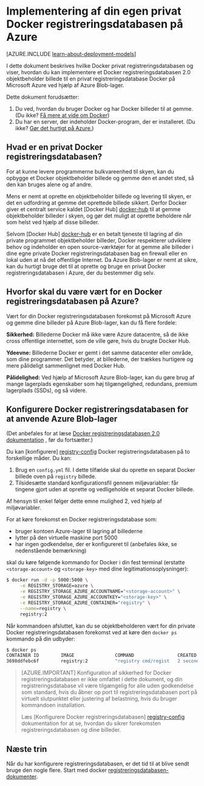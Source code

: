 <properties 
  pageTitle="Implementering af din egen privat Docker registreringsdatabasen på Azure | Microsoft Azure"
  description="I denne artikel beskrives, hvordan du kan bruge Docker registreringsdatabasen til at hoste billederne objektbeholder tjenesten Azure Blob-lager."
  services="virtual-machines-linux"
  documentationCenter="virtual-machines"
  authors="ahmetalpbalkan"
  editor="squillace"
  manager="timlt"
  tags="azure-service-management,azure-resource-manager" />

<tags
  ms.service="virtual-machines-linux"
  ms.devlang="multiple"
  ms.topic="article"
  ms.tgt_pltfrm="vm-linux"
  ms.workload="infrastructure-services"
  ms.date="09/27/2016" 
  ms.author="ahmetb" />

# <a name="deploying-your-own-private-docker-registry-on-azure"></a>Implementering af din egen privat Docker registreringsdatabasen på Azure

[AZURE.INCLUDE [learn-about-deployment-models](../../includes/learn-about-deployment-models-both-include.md)]



I dette dokument beskrives hvilke Docker privat registreringsdatabasen og viser, hvordan du kan implementere et Docker registreringsdatabasen 2.0 objektbeholder billede til en privat registreringsdatabase Docker på Microsoft Azure ved hjælp af Azure Blob-lager.

Dette dokument forudsætter:

1. Du ved, hvordan du bruger Docker og har Docker billeder til at gemme. (Du ikke? [Få mere at vide om Docker](https://www.docker.com))
2. Du har en server, der indeholder Docker-program, der er installeret. (Du ikke? [Gør det hurtigt på Azure.](https://azure.microsoft.com/documentation/templates/docker-simple-on-ubuntu/))


## <a name="what-is-a-private-docker-registry"></a>Hvad er en privat Docker registreringsdatabasen?

For at kunne levere programmerne bulkvareenhed til skyen, kan du opbygge et Docker objektbeholder billede og gemme den et andet sted, så den kan bruges alene og af andre. 

Mens er nemt at oprette en objektbeholder billede og levering til skyen, er det en udfordring at gemme det oprettede billede sikkert. Derfor Docker giver et centralt service kaldet [Docker Hub] [ docker-hub] til at gemme objektbeholder billeder i skyen, og gør det muligt at oprette beholdere når som helst ved hjælp af disse billeder.

Selvom [Docker Hub] [ docker-hub] er en betalt tjeneste til lagring af din private programmet objektbeholder billeder, Docker respekterer udviklere behov og indeholder en open source-værktøjer for at gemme alle billeder i dine egne private Docker registreringsdatabasen bag en firewall eller en lokal uden at nå det offentlige Internet.
Da Azure Blob-lager er nemt at sikre, kan du hurtigt bruge det til at oprette og bruge en privat Docker registreringsdatabasen i Azure, der du bestemmer dig selv.

## <a name="why-should-you-host-a-docker-registry-on-azure"></a>Hvorfor skal du være vært for en Docker registreringsdatabasen på Azure?

Vært for din Docker registreringsdatabasen forekomst på Microsoft Azure og gemme dine billeder på Azure Blob-lager, kan du få flere fordele:

**Sikkerhed:** Billederne Docker må ikke være Azure datacentre, så de ikke cross offentlige internettet, som de ville gøre, hvis du brugte Docker Hub.
  
**Ydeevne:** Billederne Docker er gemt i det samme datacenter eller område, som dine programmer. Det betyder, at billederne, der trækkes hurtigere og mere pålideligt sammenlignet med Docker Hub.

**Pålidelighed:** Ved hjælp af Microsoft Azure Blob-lager, kan du gøre brug af mange lagerplads egenskaber som høj tilgængelighed, redundans, premium lagerplads (SSDs), og så videre.

## <a name="configuring-docker-registry-to-use-azure-blob-storage"></a>Konfigurere Docker registreringsdatabasen for at anvende Azure Blob-lager

(Det anbefales for at læse [Docker registreringsdatabasen 2.0 dokumentation][registreringsdatabasen-dokumenter] , før du fortsætter.)

Du kan [konfigurere] [ registry-config] Docker registreringsdatabasen på to forskellige måder.
Du kan:

1. Brug en `config.yml` fil. I dette tilfælde skal du oprette en separat Docker billede oven på `registry` billede.
2. Tilsidesætte standard konfigurationsfil gennem miljøvariabler: får tingene gjort uden at oprette og vedligeholde et separat Docker billede.

Af hensyn til enkel følger dette emne mulighed 2, ved hjælp af miljøvariabler.

For at køre forekomst en Docker registreringsdatabase som:

* bruger kontoen Azure-lager til lagring af billederne
* lytter på den virtuelle maskine port 5000
* har ingen godkendelse, der er konfigureret til (anbefales ikke, se nedenstående bemærkning)

skal du køre følgende kommando for Docker i din fest terminal (erstatte `<storage-account>` og `<storage-key>` med dine legitimationsoplysninger):

```sh
$ docker run -d -p 5000:5000 \
     -e REGISTRY_STORAGE=azure \
     -e REGISTRY_STORAGE_AZURE_ACCOUNTNAME="<storage-account>" \
     -e REGISTRY_STORAGE_AZURE_ACCOUNTKEY="<storage-key>" \
     -e REGISTRY_STORAGE_AZURE_CONTAINER="registry" \
     --name=registry \
     registry:2
```

Når kommandoen afsluttet, kan du se objektbeholderen vært for din private Docker registreringsdatabasen forekomst ved at køre den `docker ps` kommando på din udbyder:

```sh
$ docker ps
CONTAINER ID        IMAGE               COMMAND                CREATED             STATUS              PORTS                    NAMES
3698ddfebc6f        registry:2          "registry cmd/regist   2 seconds ago       Up 1 seconds        0.0.0.0:5000->5000/tcp   registry
```

> [AZURE.IMPORTANT] Konfiguration af sikkerhed for Docker registreringsdatabasen er ikke omfattet i dette dokument, og din registreringsdatabase vil være tilgængelig for alle uden godkendelse som standard, hvis du åbner op port til registreringsdatabasen port på virtuelt slutpunktet eller justering af belastning, hvis du bruger kommandoen installation.
>
> Læs [Konfigurere Docker registreringsdatabasen] [ registry-config] dokumentation for at se, hvordan du sikrer forekomsten registreringsdatabasen og dine billeder.

## <a name="next-steps"></a>Næste trin

Når du har konfigurere registreringsdatabasen, er det tid til at blive sendt bruge den nogle flere. Start med docker [registreringsdatabasen-dokumenter]. 

[docker-hub]: https://hub.docker.com/
[registry]: https://github.com/docker/distribution
[registreringsdatabasen-dokumenter]: http://docs.docker.com/registry/
[registry-config]: http://docs.docker.com/registry/configuration/
 
